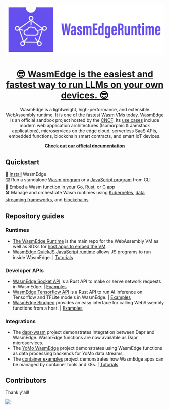 <div align="center">
  
![WasmEdge Logo](https://github.com/WasmEdge/.github/raw/main/profile/wasmedge-runtime-logo.png)

# [ 😎 WasmEdge is the easiest and fastest way to run LLMs on your own devices. 😎 ](https://www.secondstate.io/articles/wasm-runtime-agi/)

WasmEdge is a lightweight, high-performance, and extensible WebAssembly runtime. It is [one of the fastest Wasm VMs](https://ieeexplore.ieee.org/document/9214403) today. WasmEdge is an official sandbox project hosted by the [CNCF](https://www.cncf.io/). Its [use cases](https://wasmedge.org/book/en/intro/use.html) include modern web application architectures (Isomorphic & Jamstack applications), microservices on the edge cloud, serverless SaaS APIs, embedded functions, blockchain smart contracts, and smart IoT devices.
  
**[Check out our official documentation](https://wasmedge.org/book/en/)**

</div>

## Quickstart

🚀 [Install](https://wasmedge.org/book/en/start/install.html) WasmEdge \
⌨️ Run a standalone [Wasm program](https://wasmedge.org/book/en/index.html#webassembly-examples) or a [JavaScript program](https://wasmedge.org/book/en/dev/js.html) from CLI \
🔌 Embed a Wasm function in your [Go](https://wasmedge.org/book/en/embed/go.html), [Rust](bindings/rust/), or [C](https://wasmedge.org/book/en/embed/c.html) app \
🛠 Manage and orchestrate Wasm runtimes using [Kubernetes](https://wasmedge.org/book/en/kubernetes.html), [data streaming frameworks](https://wasmedge.org/book/en/frameworks/app/yomo.html), and [blockchains](https://medium.com/ethereum-on-steroids/running-ethereum-smart-contracts-in-a-substrate-blockchain-56fbc27fc95a)

## Repository guides

### Runtimes

* [The WasmEdge Runtime](https://github.com/WasmEdge/WasmEdge) is the main repo for the WebAssembly VM as well as SDKs for [host apps to embed the VM](https://wasmedge.org/book/en/embed.html).
* [WasmEdge QuickJS JavaScript runtime](https://github.com/second-state/wasmedge-quickjs) allows JS programs to run inside WasmEdge. | [Tutorials](https://wasmedge.org/book/en/dev/js.html)

### Developer APIs

* [WasmEdge Socket API](https://github.com/second-state/wasmedge_wasi_socket) is a Rust API to make or serve network requests in WasmEdge. | [Examples](https://wasmedge.org/book/en/dev/rust/networking.html)
* [WasmEdge Tensorflow API](https://github.com/second-state/wasmedge_tensorflow_interface) is a Rust API to run AI inference on Tensorflow and TFLite models in WasmEdge. | [Examples](https://wasmedge.org/book/en/dev/rust/tensorflow.html)
* [WasmEdge Bindgen](https://github.com/second-state/wasmedge-bindgen) provides an easy interface for calling WebAssembly functions from a host. | [Examples](https://wasmedge.org/book/en/embed/go/function.html)

### Integrations

* The [dapr-wasm](https://github.com/second-state/dapr-wasm) project demonstrates integration between Dapr and WasmEdge. WasmEdge functions are now available as Dapr microservices.
* The [YoMo WasmEdge](https://github.com/yomorun/yomo-wasmedge-tensorflow) project demonstrates using WasmEdge functions as data processing backends for YoMo data streams.
* The [container examples](https://github.com/second-state/wasmedge-containers-examples) project demonstrates how WasmEdge apps can be managed by container tools and k8s. | [Tutorials](https://wasmedge.org/book/en/kubernetes.html)

## Contributors

Thank y'all!

<a href="https://github.com/wasmedge/wasmedge/graphs/contributors">
  <img src="https://contrib.rocks/image?repo=wasmedge/wasmedge" />
</a>

